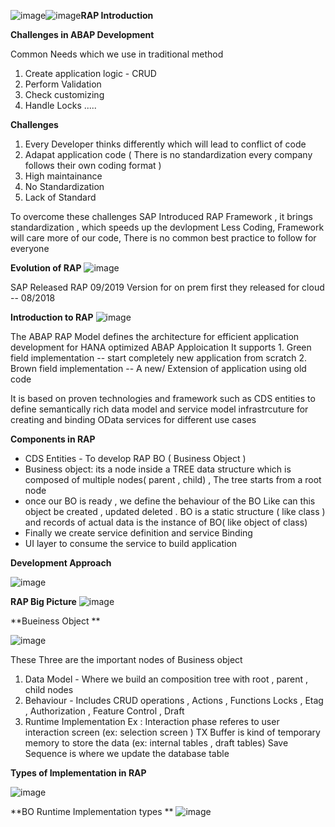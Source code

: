 ![image](https://github.com/user-attachments/assets/367d9588-7669-46c4-a8b4-429e89fa2b3e)![image](https://github.com/user-attachments/assets/d72edd03-897a-4bd0-8e85-75485f8b4bc5)**RAP Introduction**

**Challenges in ABAP Development**

Common Needs which we use in traditional method
1. Create application logic - CRUD
2. Perform Validation
3. Check customizing
4. Handle Locks
.....

**Challenges**
1. Every Developer thinks differently which will lead to conflict of code
2. Adapat application code ( There is no standardization every company follows their own coding format )
3. High maintainance 
4. No Standardization
5. Lack of Standard

To overcome these challenges SAP Introduced RAP Framework , it brings standardization , which speeds up the devlopment 
Less Coding, Framework will care more of our code, There is no common best practice to follow for everyone

**Evolution of RAP**
![image](https://github.com/user-attachments/assets/3e8192fa-df85-43e8-bc9c-6ec6c46bc237)

SAP Released RAP 09/2019 Version for on prem
first they released for cloud -- 08/2018

**Introduction to RAP**
![image](https://github.com/user-attachments/assets/34a57718-7573-499d-8140-20c6c872e9dc)

The ABAP RAP Model defines the architecture for efficient application development for HANA optimized ABAP Apploication
It supports 1. Green field implementation -- start completely new application from scratch
            2. Brown field implementation -- A new/ Extension of application using old code

It is based on proven technologies and framework such as CDS entities to define semantically rich data model 
and service model infrastrcuture for creating and binding OData services for different use cases

**Components in RAP**
- CDS Entities - To develop RAP BO ( Business Object )
- Business object: its a node inside a TREE data structure
  which is composed of multiple nodes( parent , child) , The tree starts from a root node
- once our BO is ready , we define the behaviour of the BO Like can this object be created , updated deleted .
BO is a static structure ( like class ) and records of actual data is the instance of BO( like object of class)
- Finally we create service definition and service Binding
- UI layer to consume the service to build application

**Development Approach**

![image](https://github.com/user-attachments/assets/e75121d4-63bb-4ffb-9e1a-58cb5ee66ad6)

**RAP Big Picture**
![image](https://github.com/user-attachments/assets/d7beb611-0550-4851-b900-1df2a65d8006)

**Bueiness Object **

![image](https://github.com/user-attachments/assets/559bbd0e-f085-4df4-85ce-3e055fa74afe)

These Three are the important nodes of Business object
1. Data Model - Where we build an composition tree with root , parent , child nodes
2. Behaviour - Includes CRUD operations , Actions , Functions Locks , Etag , Authorization , Feature Control , Draft
3. Runtime Implementation 
Ex : Interaction phase referes to user interaction screen (ex: selection screen )
   TX Buffer is kind of temporary memory to store the data (ex: internal tables , draft tables)
   Save Sequence is where we update the database table

**Types of Implementation in RAP**

![image](https://github.com/user-attachments/assets/15b1aaa7-f6a2-479c-980b-5b583d4bb5cc)



**BO Runtime Implementation types **
![image](https://github.com/user-attachments/assets/9d60968e-fcc6-496e-b8ca-5f8e29dbf27c)














